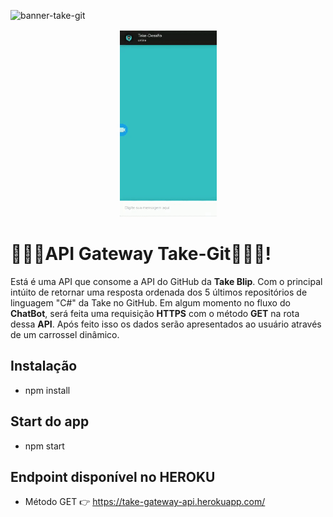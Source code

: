 ![banner-take-git](https://user-images.githubusercontent.com/86637866/124165725-82c7e080-da78-11eb-878a-ca4296516d92.png)

<p align="center">
<img width="155" height="300" src="assets/ezgif.com-gif-maker.gif">
</p>

# 🚀🚀🚀API Gateway Take-Git👨🏿‍🚀!

Está é uma API que consome a API do GitHub da **Take Blip**. Com o principal intúito de retornar uma resposta ordenada dos 5 últimos repositórios de linguagem "C#" da Take no GitHub. 
Em algum momento no fluxo do **ChatBot**, será feita uma requisição **HTTPS** com o método **GET** na rota dessa **API**. Após feito isso os dados serão apresentados ao usuário através de um carrossel dinâmico.


## Instalação

- npm install

## Start do app

- npm start

## Endpoint disponível no HEROKU

- Método GET 👉 https://take-gateway-api.herokuapp.com/

